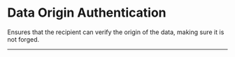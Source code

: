 # Data Origin Authentication

Ensures that the recipient can verify the origin of the data, making sure it is not forged.

---
